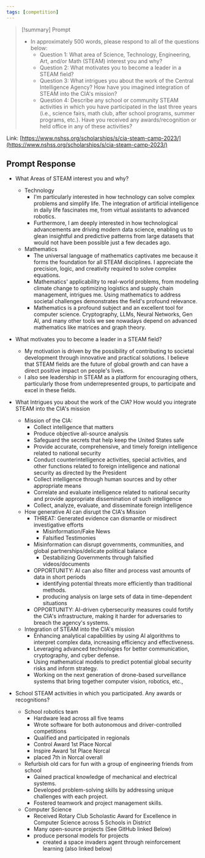 ```yaml
---
tags: [competition]
---
```


> [!summary]  Prompt
> - In approximately 500 words, please respond to all of the questions below:
> 	- Question 1: What area of Science, Technology, Engineering, Art, and/or Math (STEAM) interest you and why? 
> 	- Question 2: What motivates you to become a leader in a STEAM field?
> 	- Question 3: What intrigues you about the work of the Central Intelligence Agency? How have you imagined integration of STEAM into the CIA's mission?
> 	- Question 4: Describe any school or community STEAM activities in which you have participated in the last three years (i.e., science fairs, math club, after school programs, summer programs, etc.). Have you received any awards/recognition or held office in any of these activities?

Link: [https://www.nshss.org/scholarships/s/cia-steam-camp-2023/](https://www.nshss.org/scholarships/s/cia-steam-camp-2023/)

## Prompt Response

- What Areas of STEAM interest you and why?
	- Technology
		- I'm particularly interested in how technology can solve complex problems and simplify life. The integration of artificial intelligence in daily life fascinates me, from virtual assistants to advanced robotics.
		- Furthermore, I am deeply interested in how technological advancements are driving modern data science, enabling us to glean insightful and predictive patterns from large datasets that would not have been possible just a few decades ago.
	- Mathematics
		- The universal language of mathematics captivates me because it forms the foundation for all STEAM disciplines. I appreciate the precision, logic, and creativity required to solve complex equations.
		- Mathematics' applicability to real-world problems, from modeling climate change to optimizing logistics and supply chain management, intrigues me. Using mathematics to address societal challenges demonstrates the field's profound relevance.
		- Mathematics is a profound subject and an excellent tool for computer science. Cryptography, LLMs, Neural Networks, Gen AI, and many other tools we see nowadays depend on advanced mathematics like matrices and graph theory.

- What motivates you to become a leader in a STEAM field?
	- My motivation is driven by the possibility of contributing to societal development through innovative and practical solutions. I believe that STEAM fields are the future of global growth and can have a direct positive impact on people's lives.
	- I also see leadership in STEAM as a platform for encouraging others, particularly those from underrepresented groups, to participate and excel in these fields.


- What Intrigues you about the work of the CIA? How would you integrate STEAM into the CIA's mission
	- Mission of the CIA:
		- Collect intelligence that matters
		- Produce objective all-source analysis
		- Safeguard the secrets that help keep the United States safe
		- Provide accurate, comprehensive, and timely foreign intelligence related to national security
		- Conduct counterintelligence activities, special activities, and other functions related to foreign intelligence and national security as directed by the President
		- Collect intelligence through human sources and by other appropriate means
		- Correlate and evaluate intelligence related to national security and provide appropriate dissemination of such intelligence
		- Collect, analyze, evaluate, and disseminate foreign intelligence
	- How generative AI can disrupt the CIA's Mission
		- THREAT: Generated evidence can dismantle or misdirect investigative efforts
			- Misinformation/Fake News
			- Falsified Testimonies
		- Misinformation can disrupt governments, communities, and global partnerships/delicate political balance 
			- Destabilizing Governments through falsified videos/documents
		- OPPORTUNITY: AI can also filter and process vast amounts of data in short periods
			- identifying potential threats more efficiently than traditional methods.
			- producing analysis on large sets of data in time-dependent situations
		- OPPORTUNITY: AI-driven cybersecurity measures could fortify the CIA's infrastructure, making it harder for adversaries to breach the agency's systems.
	- Integration of STEAM into the CIA's mission
		- Enhancing analytical capabilities by using AI algorithms to interpret complex data, increasing efficiency and effectiveness.
		- Leveraging advanced technologies for better communication, cryptography, and cyber defense.
		- Using mathematical models to predict potential global security risks and inform strategy.
		- Working on the next generation of drone-based surveillance systems that bring together computer vision, robotics, etc.,


- School STEAM activities in which you participated. Any awards or recognitions?
	- School robotics team
		- Hardware lead across all five teams
		- Wrote software for both autonomous and driver-controlled competitions
		- Qualified and participated in regionals
		- Control Award 1st Place Norcal
		- Inspire Award 1st Place Norcal
		- placed 7th in Norcal overall
	- Refurbish old cars for fun with a group of engineering friends from school
		- Gained practical knowledge of mechanical and electrical systems.
		- Developed problem-solving skills by addressing unique challenges with each project.
		- Fostered teamwork and project management skills.
	- Computer Science
		- Received Rotary Club Scholastic Award for Excellence in Computer Science across 5 Schools in District
		- Many open-source projects (See GitHub linked Below)
		- produce personal models for projects
			- created a space invaders agent through reinforcement learning (also linked below)